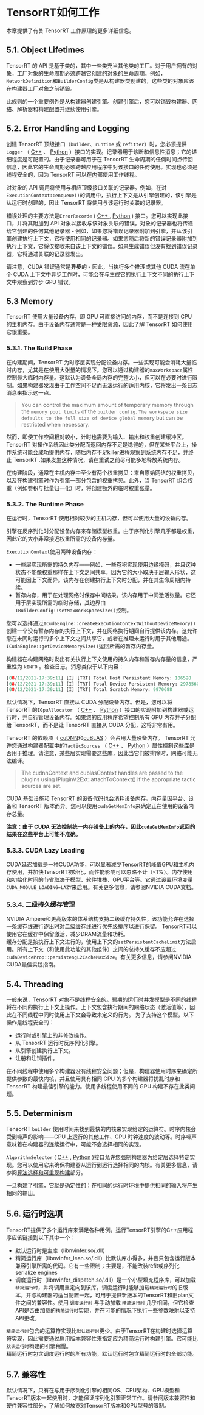 # TensorRT如何工作

本章提供了有关 TensorRT 工作原理的更多详细信息。

## 5.1. Object Lifetimes
TensorRT 的 API 是基于类的，其中一些类充当其他类的工厂。对于用户拥有的对象，工厂对象的生命周期必须跨越它创建的对象的生命周期。例如， `NetworkDefinition`和`BuilderConfig`类是从构建器类创建的，这些类的对象应该在构建器工厂对象之前销毁。

此规则的一个重要例外是从构建器创建引擎。创建引擎后，您可以销毁构建器、网络、解析器和构建配置并继续使用引擎。

## 5.2. Error Handling and Logging

创建 TensorRT 顶级接口（`builder`、`runtime` 或 `refitter`）时，您必须提供`Logger` （ [C++](https://docs.nvidia.com/deeplearning/tensorrt/api/c_api/classnvinfer1_1_1_i_logger.html) 、 [Python](https://docs.nvidia.com/deeplearning/tensorrt/api/python_api/infer/Core/Logger.html) ）接口的实现。记录器用于诊断和信息性消息；它的详细程度是可配置的。由于记录器可用于在 TensorRT 生命周期的任何时间点传回信息，因此它的生命周期必须跨越应用程序中对该接口的任何使用。实现也必须是线程安全的，因为 TensorRT 可以在内部使用工作线程。

对对象的 API 调用将使用与相应顶级接口关联的记录器。例如，在对`ExecutionContext::enqueue()`的调用中，执行上下文是从引擎创建的，该引擎是从运行时创建的，因此 TensorRT 将使用与该运行时关联的记录器。

错误处理的主要方法是`ErrorRecorde` ( [C++ ](https://docs.nvidia.com/deeplearning/tensorrt/api/c_api/classnvinfer1_1_1_i_error_recorder.html), [Python](https://docs.nvidia.com/deeplearning/tensorrt/api/python_api/infer/Core/ErrorRecorder.html) ) 接口。您可以实现此接口，并将其附加到 API 对象以接收与该对象关联的错误。对象的记录器也将传递给它创建的任何其他记录器 - 例如，如果您将错误记录器附加到引擎，并从该引擎创建执行上下文，它将使用相同的记录器。如果您随后将新的错误记录器附加到执行上下文，它将仅接收来自该上下文的错误。如果生成错误但没有找到错误记录器，它将通过关联的记录器发出。

请注意，CUDA 错误通常是**异步**的 - 因此，当执行多个推理或其他 CUDA 流在单个 CUDA 上下文中异步工作时，可能会在与生成它的执行上下文不同的执行上下文中观察到异步 GPU 错误。

## 5.3 Memory
TensorRT 使用大量设备内存，即 GPU 可直接访问的内存，而不是连接到 CPU 的主机内存。由于设备内存通常是一种受限资源，因此了解 TensorRT 如何使用它很重要。

### 5.3.1. The Build Phase
在构建期间，TensorRT 为时序层实现分配设备内存。一些实现可能会消耗大量临时内存，尤其是在使用大张量的情况下。您可以通过构建器的`maxWorkspace`属性控制最大临时内存量。这默认为设备全局内存的完整大小，但可以在必要时进行限制。如果构建器发现由于工作空间不足而无法运行的适用内核，它将发出一条日志消息来指示这一点。   
> You can control the maximum amount of temporary memory through the `memory pool limits` of the `builder config`. `The workspace size defaults to the full size of device global memory` but can be restricted when necessary.   

然而，即使工作空间相对较小，计时也需要为输入、输出和权重创建缓冲区。 TensorRT 对操作系统因此类分配而返回内存不足是稳健的，但在某些平台上，操作系统可能会成功提供内存，随后内存不足killer进程观察到系统内存不足，并终止 TensorRT .如果发生这种情况，请在重试之前尽可能多地释放系统内存。

在构建阶段，通常在主机内存中至少有两个权重拷贝：来自原始网络的权重拷贝，以及在构建引擎时作为引擎一部分包含的权重拷贝。此外，当 TensorRT 组合权重（例如卷积与批量归一化）时，将创建额外的临时权重张量。

### 5.3.2. The Runtime Phase

在运行时，TensorRT 使用相对较少的主机内存，但可以使用大量的设备内存。

引擎在反序列化时分配设备内存来存储模型权重。由于序列化引擎几乎都是权重，因此它的大小非常接近权重所需的设备内存量。

`ExecutionContext`使用两种设备内存：
* 一些层实现所需的持久内存——例如，一些卷积实现使用边缘掩码，并且这种状态不能像权重那样在上下文之间共享，因为它的大小取决于层输入形状，这可能因上下文而异。该内存在创建执行上下文时分配，并在其生命周期内持续。
* 暂存内存，用于在处理网络时保存中间结果。该内存用于中间激活张量。它还用于层实现所需的临时存储，其边界由`IBuilderConfig::setMaxWorkspaceSize()`控制。

您可以选择通过`ICudaEngine::createExecutionContextWithoutDeviceMemory()`创建一个没有暂存内存的执行上下文，并在网络执行期间自行提供该内存。这允许您在未同时运行的多个上下文之间共享它，或者在推理未运行时用于其他用途。 `ICudaEngine::getDeviceMemorySize()`返回所需的暂存内存量。

构建器在构建网络时发出有关执行上下文使用的持久内存和暂存内存量的信息，严重性为 `kINFO` 。检查日志，消息类似于以下内容：
```Python
[08/12/2021-17:39:11] [I] [TRT] Total Host Persistent Memory: 106528
[08/12/2021-17:39:11] [I] [TRT] Total Device Persistent Memory: 29785600
[08/12/2021-17:39:11] [I] [TRT] Total Scratch Memory: 9970688
```
默认情况下，TensorRT 直接从 CUDA 分配设备内存。但是，您可以将 TensorRT 的`IGpuAllocator` （ [C++](https://docs.nvidia.com/deeplearning/tensorrt/api/c_api/classnvinfer1_1_1_i_gpu_allocator.html) 、 [Python](https://docs.nvidia.com/deeplearning/tensorrt/api/python_api/infer/Core/GpuAllocator.html) ）接口的实现附加到构建器或运行时，并自行管理设备内存。如果您的应用程序希望控制所有 GPU 内存并子分配给 TensorRT，而不是让 TensorRT 直接从 CUDA 分配，这将非常有用。

TensorRT 的依赖项（ [cuDNN](https://developer.nvidia.com/cudnn)和[cuBLAS](https://developer.nvidia.com/cublas) ）会占用大量设备内存。 TensorRT 允许您通过构建器配置中的`TacticSources` （ [C++](https://docs.nvidia.com/deeplearning/tensorrt/api/c_api/namespacenvinfer1.html#a999ab7be02c9acfec0b2c9cc3673abb4) 、 [Python](https://docs.nvidia.com/deeplearning/tensorrt/api/python_api/infer/Core/BuilderConfig.html?highlight=tactic_sources#tensorrt.IBuilderConfig.set_tactic_sources) ）属性控制这些库是否用于推理。请注意，某些层实现需要这些库，因此当它们被排除时，网络可能无法编译。
> The cudnnContext and cublasContext handles are passed to the plugins using IPluginV2Ext::attachToContext() if the appropriate tactic sources are set.    
 
CUDA 基础设施和 TensorRT 的设备代码也会消耗设备内存。内存量因平台、设备和 TensorRT 版本而异。您可以使用`cudaGetMemInfo`来确定正在使用的设备内存总量。

**注意：由于 CUDA 无法控制统一内存设备上的内存，因此`cudaGetMemInfo`返回的结果在这些平台上可能不准确。**

### 5.3.3. CUDA Lazy Loading     
CUDA延迟加载是一种CUDA功能，可以显著减少TensorRT的峰值GPU和主机内存使用，并加快TensorRT初始化，而性能影响可以忽略不计（<1%）。内存使用和初始化时间的节省取决于模型、软件堆栈、GPU平台等。它通过设置环境变量`CUDA_MODULE_LOADING=LAZY`来启用。有关更多信息，请参阅NVIDIA CUDA文档。      

### 5.3.4. 二级持久缓存管理   
NVIDIA Ampere和更高版本的体系结构支持二级缓存持久性，该功能允许在选择一条缓存线进行逐出时对二级缓存线进行优先级排序以进行保留。 
TensorRT可以使用它在缓存中保留激活，减少DRAM流量和功耗。    
缓存分配是按执行上下文进行的，使用上下文的`setPersistentCacheLimit`方法启用。所有上下文（和使用此功能的其他组件）之间的总持久缓存不应超过`cudaDeviceProp::persistengL2CacheMaxSize`。有关更多信息，请参阅NVIDIA CUDA最佳实践指南。

## 5.4. Threading
一般来说，TensorRT 对象不是线程安全的。预期的运行时并发模型是不同的线程将在不同的执行上下文上操作。上下文包含执行期间的网络状态（激活值等），因此在不同线程中同时使用上下文会导致未定义的行为。
为了支持这个模型，以下操作是线程安全的：
* 运行时或引擎上的非修改操作。
* 从 TensorRT 运行时反序列化引擎。
* 从引擎创建执行上下文。
* 注册和注销插件。


在不同线程中使用多个构建器没有线程安全问题；但是，构建器使用时序来确定所提供参数的最快内核，并且使用具有相同 GPU 的多个构建器将扰乱时序和 TensorRT 构建最佳引擎的能力。使用多线程使用不同的 GPU 构建不存在此类问题。

## 5.5. Determinism
TensorRT `builder` 使用时间来找到最快的内核来实现给定的运算符。时序内核会受到噪声的影响——GPU 上运行的其他工作、GPU 时钟速度的波动等。时序噪声意味着在构建器的连续运行中，可能不会选择相同的实现。

`AlgorithmSelector` ( [C++](https://docs.nvidia.com/deeplearning/tensorrt/api/c_api/classnvinfer1_1_1_i_algorithm_selector.html) , [Python](https://docs.nvidia.com/deeplearning/tensorrt/api/python_api/infer/AlgorithmSelector/pyAlgorithmSelector.html) )接口允许您强制构建器为给定层选择特定实现。您可以使用它来确保构建器从运行到运行选择相同的内核。有关更多信息，请参阅[算法选择和可重现构建](https://docs.nvidia.com/deeplearning/tensorrt/developer-guide/index.html#algorithm-select)部分。

一旦构建了引擎，它就是确定性的：在相同的运行时环境中提供相同的输入将产生相同的输出。

## 5.6. 运行时选项    
TensorRT提供了多个运行库来满足各种用例。运行TensorRT引擎的C++应用程序应该链接到以下其中一个：     
+ 默认运行时是主库（libnvinfer.so/.dll）       
+ 精简运行库（libnvinfer_lean.so/.dll）比默认库小得多，并且只包含运行版本兼容引擎所需的代码。它有一些限制；主要是，不能改装refit或序列化serialize engines        
+ 调度运行时（libnvinfer_dispatch.so/.dll）是一个小型填充程序库，可以加载`精简运行时`，并将调用重定向到该库。调度运行时能够加载`精简运行时`的旧版本，并与构建器的适当配置一起，可用于提供新版本的TensorRT和旧plan文件之间的兼容性。使用 `调度运行时` 与手动加载 `精简运行时` 几乎相同，但它检查API是否由加载的`精简运行时`实现，并在可能的情况下执行一些参数映射以支持API更改。    

`精简运行时`包含的运算符实现比`默认运行时`更少。由于TensorRT在构建时选择运算符实现，因此需要通过启用版本兼容性来指定应为精简运行时构建引擎。它可能比`默认运行时`构建的引擎稍慢。     
精简运行时包含调度运行时的所有功能，默认运行时包含精简运行时的全部功能。

## 5.7. 兼容性        
默认情况下，只有在与用于序列化引擎的相同OS、CPU架构、GPU模型和TensorRT版本一起使用时，才能保证序列化引擎正常工作。请参阅版本兼容性和硬件兼容性部分，了解如何放宽对TensorRT版本和GPU型号的限制。   

























